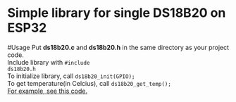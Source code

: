 # Simple library for <b>single</b> DS18B20 on ESP32
#Usage
Put <b>ds18b20.c</b> and <b>ds18b20.h</b> in the same directory as your project code. <br>
Include library with <code>#include ds18b20.h</code> <br>
To initialize library, call <code>ds18b20_init(GPIO);</code><br>
To get temperature(in Celcius), call <code>ds18b20_get_temp();</code><br>
<a href="https://github.com/feelfreelinux/myesp32tests/blob/master/examples/ds18b20_temperature.c">For example, see this code.</a>
